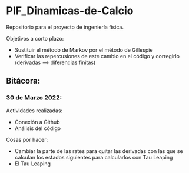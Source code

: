 # PIF_Dinamicas-de-Calcio
Repositorio para el proyecto de ingeniería física.

Objetivos a corto plazo:
  - Sustituir el método de Markov por el método de Gillespie
  - Verificar las repercusiones de este cambio en el código y corregirlo (derivadas --> diferencias finitas)

## Bitácora:

### 30 de Marzo 2022:
Actividades realizadas:
  - Conexión a Github
  - Análisis del código

Cosas por hacer:
  - Cambiar la parte de las rates para quitar las derivadas con las que se calculan los estados siguientes para calcularlos con Tau Leaping
  - El Tau Leaping
